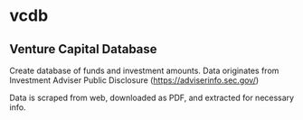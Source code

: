 # vcdb
## Venture Capital Database
Create database of funds and investment amounts. Data originates from Investment Adviser Public Disclosure (https://adviserinfo.sec.gov/)

Data is scraped from web, downloaded as PDF, and extracted for necessary info.

